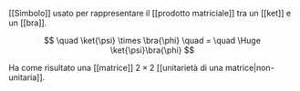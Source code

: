 [[Simbolo]] usato per rappresentare il [[prodotto matriciale]] tra un [[ket]] e un [[bra]].

$$
\quad
\ket{\psi}
\times
\bra{\phi}
\quad = \quad
\Huge
\ket{\psi}\bra{\phi}
$$

Ha come risultato una [[matrice]] $2 \times 2$ [[unitarietà di una matrice|non-unitaria]].
